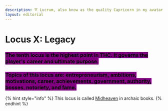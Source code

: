 ```yaml
---
description: 🜃 Lucrum, also know as the quality Capricorn in my avatar 🜃
layout: editorial
---
```


# Locus X: Legacy

### <mark style="background-color:purple;">The tenth locus is the highest point in THC. It governs the player's career and ultimate purpose.</mark>&#x20;

### <mark style="background-color:purple;">Topics of this locus are: entrepreneurism, ambitions, motivations, career, achievements, government, authority, bosses, notoriety, and fame.</mark>



{% hint style="info" %}
This locus is called [Midheaven](../the-ascendant-and-the-midheaven/) in archaic books.
{% endhint %}
